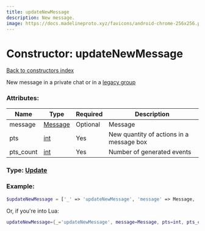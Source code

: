 ```yaml
---
title: updateNewMessage
description: New message.
image: https://docs.madelineproto.xyz/favicons/android-chrome-256x256.png
---
```

# Constructor: updateNewMessage  
[Back to constructors index](index.md)



New message in a private chat or in a [legacy group](https://core.telegram.org/api/channel)

### Attributes:

| Name     |    Type       | Required | Description |
|----------|---------------|----------|-------------|
|message|[Message](../types/Message.md) | Optional|Message|
|pts|[int](../types/int.md) | Yes|New quantity of actions in a message box|
|pts\_count|[int](../types/int.md) | Yes|Number of generated events|



### Type: [Update](../types/Update.md)


### Example:

```php
$updateNewMessage = ['_' => 'updateNewMessage', 'message' => Message, 'pts' => int, 'pts_count' => int];
```  


Or, if you're into Lua:

```lua
updateNewMessage={_='updateNewMessage', message=Message, pts=int, pts_count=int}

```


